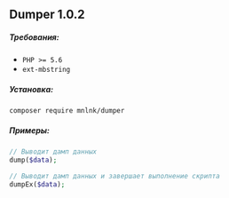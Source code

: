 ## Dumper 1.0.2


##### Требования:

+ `PHP >= 5.6`
+ `ext-mbstring`


##### Установка:

```
composer require mnlnk/dumper
```


##### Примеры:

```php
// Выводит дамп данных
dump($data);
```

```php
// Выводит дамп данных и завершает выполнение скрипта
dumpEx($data);
```
